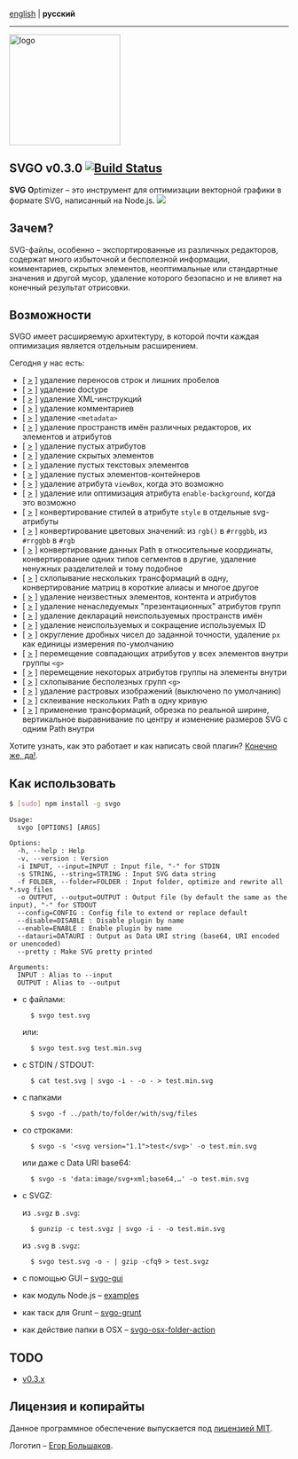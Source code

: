 [english](https://github.com/svg/svgo/blob/master/README.md) | **русский**
- - -

<img src="http://soulshine.in/svgo.svg" width="200" height="200" alt="logo"/>

## SVGO v0.3.0 [![Build Status](https://secure.travis-ci.org/svg/svgo.png)](http://travis-ci.org/svg/svgo)

**SVG** **O**ptimizer – это инструмент для оптимизации векторной графики в формате SVG, написанный на Node.js.
![](https://mc.yandex.ru/watch/18431326)

## Зачем?

SVG-файлы, особенно – экспортированные из различных редакторов, содержат много избыточной и бесполезной информации, комментариев, скрытых элементов, неоптимальные или стандартные значения и другой мусор, удаление которого безопасно и не влияет на конечный результат отрисовки.

## Возможности

SVGO имеет расширяемую архитектуру, в которой почти каждая оптимизация является отдельным расширением.

Сегодня у нас есть:

* [ [>](https://github.com/svg/svgo/blob/master/plugins/cleanupAttrs.js) ] удаление переносов строк и лишних пробелов
* [ [>](https://github.com/svg/svgo/blob/master/plugins/removeDoctype.js) ] удаление doctype
* [ [>](https://github.com/svg/svgo/blob/master/plugins/removeXMLProcInst.js) ] удаление XML-инструкций
* [ [>](https://github.com/svg/svgo/blob/master/plugins/removeComments.js) ] удаление комментариев
* [ [>](https://github.com/svg/svgo/blob/master/plugins/removeMetadata.js) ] удаление `<metadata>`
* [ [>](https://github.com/svg/svgo/blob/master/plugins/removeEditorsNSData.js) ] удаление пространств имён различных редакторов, их элементов и атрибутов
* [ [>](https://github.com/svg/svgo/blob/master/plugins/removeEmptyAttrs.js) ] удаление пустых атрибутов
* [ [>](https://github.com/svg/svgo/blob/master/plugins/removeHiddenElems.js) ] удаление скрытых элементов
* [ [>](https://github.com/svg/svgo/blob/master/plugins/removeEmptyText.js) ] удаление пустых текстовых элементов
* [ [>](https://github.com/svg/svgo/blob/master/plugins/removeEmptyContainers.js) ] удаление пустых элементов-контейнеров
* [ [>](https://github.com/svg/svgo/blob/master/plugins/removeViewBox.js) ] удаление атрибута `viewBox`, когда это возможно
* [ [>](https://github.com/svg/svgo/blob/master/plugins/cleanupEnableBackground.js) ] удаление или оптимизация атрибута `enable-background`, когда это возможно
* [ [>](https://github.com/svg/svgo/blob/master/plugins/convertStyleToAttrs.js) ] конвертирование стилей в атрибуте `style` в отдельные svg-атрибуты
* [ [>](https://github.com/svg/svgo/blob/master/plugins/convertColors.js) ] конвертирование цветовых значений: из `rgb()` в `#rrggbb`, из `#rrggbb` в `#rgb`
* [ [>](https://github.com/svg/svgo/blob/master/plugins/convertPathData.js) ] конвертирование данных Path в относительные координаты, конвертирование одних типов сегментов в другие, удаление ненужных разделителей и тому подобное
* [ [>](https://github.com/svg/svgo/blob/master/plugins/convertTransform.js) ] схлопывание нескольких трансформаций в одну, конвертирование матриц в короткие алиасы и многое другое
* [ [>](https://github.com/svg/svgo/blob/master/plugins/removeUnknownsAndDefaults.js) ] удаление неизвестных элементов, контента и атрибутов
* [ [>](https://github.com/svg/svgo/blob/master/plugins/removeNonInheritableGroupAttrs.js) ] удаление ненаследуемых "презентационных" атрибутов групп
* [ [>](https://github.com/svg/svgo/blob/master/plugins/removeUnusedNS.js) ] удаление  деклараций неиспользуемых пространств имён
* [ [>](https://github.com/svg/svgo/blob/master/plugins/cleanupIDs.js) ] удаление неиспользуемых и сокращение используемых ID
* [ [>](https://github.com/svg/svgo/blob/master/plugins/cleanupNumericValues.js) ] округление дробных чисел до заданной точности, удаление `px` как единицы измерения по-умолчанию
* [ [>](https://github.com/svg/svgo/blob/master/plugins/moveElemsAttrsToGroup.js) ] перемещение совпадающих атрибутов у всех элементов внутри группы `<g>`
* [ [>](https://github.com/svg/svgo/blob/master/plugins/moveGroupAttrsToElems.js) ] перемещение некоторых атрибутов группы на элементы внутри
* [ [>](https://github.com/svg/svgo/blob/master/plugins/collapseGroups.js) ] схлопывание бесполезных групп `<g>`
* [ [>](https://github.com/svg/svgo/blob/master/plugins/removeRasterImages.js) ] удаление растровых изображений (выключено по умолчанию)
* [ [>](https://github.com/svg/svgo/blob/master/plugins/mergePath.js) ] склеивание нескольких Path в одну кривую
* [ [>](https://github.com/svg/svgo/blob/master/plugins/transformsWithOnePath.js) ] применение трансформаций, обрезка по реальной ширине, вертикальное выравнивание по центру и изменение размеров SVG с одним Path внутри

Хотите узнать, как это работает и как написать свой плагин? [Конечно же, да!](https://github.com/svg/svgo/blob/master/docs/how-it-works/ru.md).


## Как использовать

```sh
$ [sudo] npm install -g svgo
```

```
Usage:
  svgo [OPTIONS] [ARGS]

Options:
  -h, --help : Help
  -v, --version : Version
  -i INPUT, --input=INPUT : Input file, "-" for STDIN
  -s STRING, --string=STRING : Input SVG data string
  -f FOLDER, --folder=FOLDER : Input folder, optimize and rewrite all *.svg files
  -o OUTPUT, --output=OUTPUT : Output file (by default the same as the input), "-" for STDOUT
  --config=CONFIG : Config file to extend or replace default
  --disable=DISABLE : Disable plugin by name
  --enable=ENABLE : Enable plugin by name
  --datauri=DATAURI : Output as Data URI string (base64, URI encoded or unencoded)
  --pretty : Make SVG pretty printed

Arguments:
  INPUT : Alias to --input
  OUTPUT : Alias to --output
```

* с файлами:

        $ svgo test.svg

    или:

        $ svgo test.svg test.min.svg

* с STDIN / STDOUT:

        $ cat test.svg | svgo -i - -o - > test.min.svg

* с папками

        $ svgo -f ../path/to/folder/with/svg/files

* со строками:

        $ svgo -s '<svg version="1.1">test</svg>' -o test.min.svg

    или даже с Data URI base64:

        $ svgo -s 'data:image/svg+xml;base64,…' -o test.min.svg

* с SVGZ:

    из `.svgz` в `.svg`:

        $ gunzip -c test.svgz | svgo -i - -o test.min.svg

    из `.svg` в `.svgz`:

        $ svgo test.svg -o - | gzip -cfq9 > test.svgz

* с помощью GUI – [svgo-gui](https://github.com/svg/svgo-gui)
* как модуль Node.js – [examples](https://github.com/svg/svgo/tree/master/examples)
* как таск для Grunt – [svgo-grunt](https://github.com/svg/svgo-grunt)
* как действие папки в OSX – [svgo-osx-folder-action](https://github.com/svg/svgo-osx-folder-action)

## TODO

* [v0.3.x](https://github.com/svg/svgo/issues?milestone=7&state=open)


## Лицензия и копирайты

Данное программное обеспечение выпускается под [лицензией MIT](https://github.com/svg/svgo/blob/master/LICENSE).

Логотип – [Егор Большаков](http://xizzzy.ru/).
